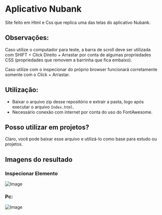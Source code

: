 # Aplicativo Nubank

Site feito em Html e Css que replica uma das telas do aplicativo Nubank.

## Observações:
Caso utilize o computador para teste, a barra de scroll deve ser utilizada com SHIFT + Click Direito + Arrastar por conta de algumas propriedades CSS (propriedades que removem a barrinha que fica embaixo).

Caso utilize com o inspecionar do próprio browser funcionará corretamente somente com o Click + Arrastar.

## Utilização:
- Baixar o arquivo zip desse repositório e extrair a pasta, logo após executar o arquivo `Index.html`.
- Necessário conexão com internet por conta do uso do FontAwesome.

## Posso utilizar em projetos?
Claro, você pode baixar esse arquivo e utilizá-lo como base para estudo ou projetos.

## Imagens do resultado

### Inspecionar Elemento
![Image](https://github.com/user-attachments/assets/0ab1dd4c-2e51-46d2-8ab0-7ab9d0d55cf1)

### Pc:
![Image](https://github.com/user-attachments/assets/03f2c991-eccc-4abd-b239-ed6c22e0de16)
